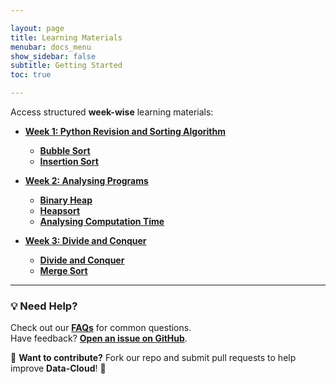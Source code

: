 ```yaml
---

layout: page
title: Learning Materials
menubar: docs_menu
show_sidebar: false
subtitle: Getting Started
toc: true

---
```


Access structured **week-wise** learning materials:

- **[Week 1: Python Revision and Sorting Algorithm](/docs/week-1/)**
  
  - **[Bubble Sort](/docs/week-1/bubble-sort/)**
  - **[Insertion Sort](/docs/week-1/insertion-sort/)**

- **[Week 2: Analysing Programs](/docs/getting-started/week_2.md)**
  - **[Binary Heap](/docs/week-2/binary-heap/)**
  - **[Heapsort](/docs/getting-started/week_2.md)**
  - **[Analysing Computation Time](/docs/week-2/analysing-computation-time/)**
    
- **[Week 3: Divide and Conquer](/docs/week-3/)**
  - **[Divide and Conquer](/docs/week-3/divide-and-conquer/)**
  - **[Merge Sort](/docs/week-3/merge-sort/)**

 
---

### 💡 Need Help?
Check out our **[FAQs](/docs/faqs/)** for common questions.  
Have feedback? **[Open an issue on GitHub](https://github.com/Data-cloud02/data-cloud/issues)**.  

🔗 **Want to contribute?** Fork our repo and submit pull requests to help improve **Data-Cloud**! 🚀
